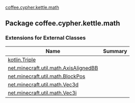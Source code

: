 [coffee.cypher.kettle.math](./index.md)

## Package coffee.cypher.kettle.math

### Extensions for External Classes

| Name | Summary |
|---|---|
| [kotlin.Triple](kotlin.-triple/index.md) |  |
| [net.minecraft.util.math.AxisAlignedBB](net.minecraft.util.math.-axis-aligned-b-b/index.md) |  |
| [net.minecraft.util.math.BlockPos](net.minecraft.util.math.-block-pos/index.md) |  |
| [net.minecraft.util.math.Vec3d](net.minecraft.util.math.-vec3d/index.md) |  |
| [net.minecraft.util.math.Vec3i](net.minecraft.util.math.-vec3i/index.md) |  |
